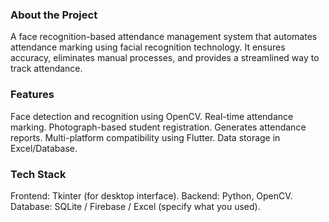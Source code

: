 ### About the Project
A face recognition-based attendance management system that automates attendance marking using facial recognition technology. It ensures accuracy, eliminates manual processes, and provides a streamlined way to track attendance.

### Features
Face detection and recognition using OpenCV.
Real-time attendance marking.
Photograph-based student registration.
Generates attendance reports.
Multi-platform compatibility using Flutter.
Data storage in Excel/Database.

### Tech Stack
Frontend:  Tkinter (for desktop interface).
Backend: Python, OpenCV.
Database: SQLite / Firebase / Excel (specify what you used).
